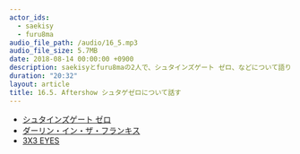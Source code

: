```yaml
---
actor_ids:
  - saekisy
  - furu8ma
audio_file_path: /audio/16_5.mp3
audio_file_size: 5.7MB
date: 2018-08-14 00:00:00 +0900
description: saekisyとfuru8maの2人で、シュタインズゲート ゼロ、などについて語りました。
duration: "20:32"
layout: article
title: 16.5. Aftershow シュタゲゼロについて話す
---
```


- [シュタインズゲート ゼロ](http://steinsgate0-anime.com/)
- [ダーリン・イン・ザ・フランキス](https://darli-fra.jp/)
- [3X3 EYES](https://ja.wikipedia.org/wiki/3%C3%973_EYES)

